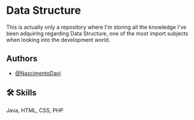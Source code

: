 
# Data Structure

This is actually only a repository where I'm storing all the knowledge I've been adquiring regarding Data Structure, one of the most import subjects when looking into the development world.


## Authors

- [@NascimentoDavi](https://www.github.com/NascimentoDavi)


## 🛠 Skills
Java, HTML, CSS, PHP

